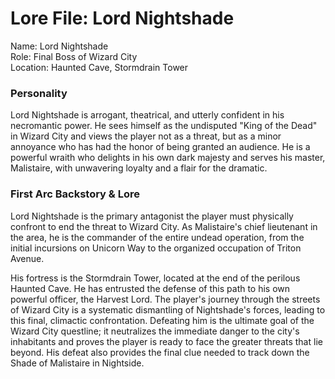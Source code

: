 # **Lore File: Lord Nightshade**

Name: Lord Nightshade  
Role: Final Boss of Wizard City  
Location: Haunted Cave, Stormdrain Tower

### **Personality**

Lord Nightshade is arrogant, theatrical, and utterly confident in his necromantic power. He sees himself as the undisputed "King of the Dead" in Wizard City and views the player not as a threat, but as a minor annoyance who has had the honor of being granted an audience. He is a powerful wraith who delights in his own dark majesty and serves his master, Malistaire, with unwavering loyalty and a flair for the dramatic.

### **First Arc Backstory & Lore**

Lord Nightshade is the primary antagonist the player must physically confront to end the threat to Wizard City. As Malistaire's chief lieutenant in the area, he is the commander of the entire undead operation, from the initial incursions on Unicorn Way to the organized occupation of Triton Avenue.

His fortress is the Stormdrain Tower, located at the end of the perilous Haunted Cave. He has entrusted the defense of this path to his own powerful officer, the Harvest Lord. The player's journey through the streets of Wizard City is a systematic dismantling of Nightshade's forces, leading to this final, climactic confrontation. Defeating him is the ultimate goal of the Wizard City questline; it neutralizes the immediate danger to the city's inhabitants and proves the player is ready to face the greater threats that lie beyond. His defeat also provides the final clue needed to track down the Shade of Malistaire in Nightside.